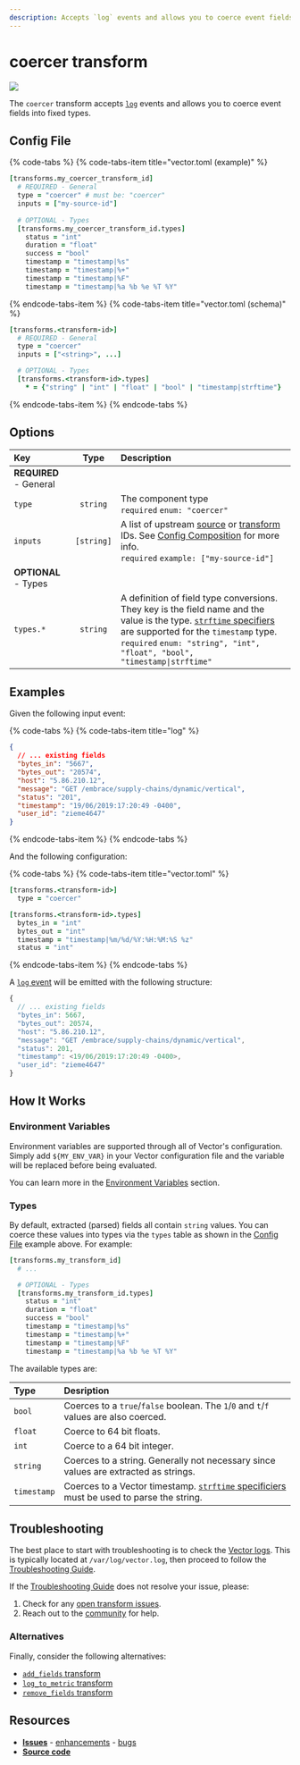 ```yaml
---
description: Accepts `log` events and allows you to coerce event fields into fixed types.
---
```


<!--
     THIS FILE IS AUTOOGENERATED!

     To make changes please edit the template located at:

     scripts/generate/templates/docs/usage/configuration/transforms/coercer.md.erb
-->

# coercer transform

![][images.coercer_transform]


The `coercer` transform accepts [`log`][docs.log_event] events and allows you to coerce event fields into fixed types.

## Config File

{% code-tabs %}
{% code-tabs-item title="vector.toml (example)" %}
```coffeescript
[transforms.my_coercer_transform_id]
  # REQUIRED - General
  type = "coercer" # must be: "coercer"
  inputs = ["my-source-id"]
  
  # OPTIONAL - Types
  [transforms.my_coercer_transform_id.types]
    status = "int"
    duration = "float"
    success = "bool"
    timestamp = "timestamp|%s"
    timestamp = "timestamp|%+"
    timestamp = "timestamp|%F"
    timestamp = "timestamp|%a %b %e %T %Y"
```
{% endcode-tabs-item %}
{% code-tabs-item title="vector.toml (schema)" %}
```coffeescript
[transforms.<transform-id>]
  # REQUIRED - General
  type = "coercer"
  inputs = ["<string>", ...]

  # OPTIONAL - Types
  [transforms.<transform-id>.types]
    * = {"string" | "int" | "float" | "bool" | "timestamp|strftime"}
```
{% endcode-tabs-item %}
{% endcode-tabs %}

## Options

| Key  | Type  | Description |
|:-----|:-----:|:------------|
| **REQUIRED** - General | | |
| `type` | `string` | The component type<br />`required` `enum: "coercer"` |
| `inputs` | `[string]` | A list of upstream [source][docs.sources] or [transform][docs.transforms] IDs. See [Config Composition][docs.config_composition] for more info.<br />`required` `example: ["my-source-id"]` |
| **OPTIONAL** - Types | | |
| `types.*` | `string` | A definition of field type conversions. They key is the field name and the value is the type. [`strftime` specifiers][url.strftime_specifiers] are supported for the `timestamp` type.<br />`required` `enum: "string", "int", "float", "bool", "timestamp\|strftime"` |

## Examples

Given the following input event:

{% code-tabs %}
{% code-tabs-item title="log" %}
```json
{
  // ... existing fields
  "bytes_in": "5667",
  "bytes_out": "20574",
  "host": "5.86.210.12",
  "message": "GET /embrace/supply-chains/dynamic/vertical",
  "status": "201",
  "timestamp": "19/06/2019:17:20:49 -0400",
  "user_id": "zieme4647"
}
```
{% endcode-tabs-item %}
{% endcode-tabs %}

And the following configuration:

{% code-tabs %}
{% code-tabs-item title="vector.toml" %}
```coffeescript
[transforms.<transform-id>]
  type = "coercer"

[transforms.<transform-id>.types]
  bytes_in = "int"
  bytes_out = "int"
  timestamp = "timestamp|%m/%d/%Y:%H:%M:%S %z"
  status = "int"
```
{% endcode-tabs-item %}
{% endcode-tabs %}

A [`log` event][docs.log_event] will be emitted with the following structure:

```javascript
{
  // ... existing fields
  "bytes_in": 5667,
  "bytes_out": 20574,
  "host": "5.86.210.12",
  "message": "GET /embrace/supply-chains/dynamic/vertical",
  "status": 201,
  "timestamp": <19/06/2019:17:20:49 -0400>,
  "user_id": "zieme4647"
}
```

## How It Works

### Environment Variables

Environment variables are supported through all of Vector's configuration.
Simply add `${MY_ENV_VAR}` in your Vector configuration file and the variable
will be replaced before being evaluated.

You can learn more in the [Environment Variables][docs.configuration.environment-variables]
section.

### Types

By default, extracted (parsed) fields all contain `string` values. You can
coerce these values into types via the `types` table as shown in the
[Config File](#config-file) example above. For example:

```coffeescript
[transforms.my_transform_id]
  # ...

  # OPTIONAL - Types
  [transforms.my_transform_id.types]
    status = "int"
    duration = "float"
    success = "bool"
    timestamp = "timestamp|%s"
    timestamp = "timestamp|%+"
    timestamp = "timestamp|%F"
    timestamp = "timestamp|%a %b %e %T %Y"
```

The available types are:

| Type        | Desription                                                                                                          |
|:------------|:--------------------------------------------------------------------------------------------------------------------|
| `bool`      | Coerces to a `true`/`false` boolean. The `1`/`0` and `t`/`f` values are also coerced.                               |
| `float`     | Coerce to 64 bit floats.                                                                                            |
| `int`       | Coerce to a 64 bit integer.                                                                                         |
| `string`    | Coerces to a string. Generally not necessary since values are extracted as strings.                                 |
| `timestamp` | Coerces to a Vector timestamp. [`strftime` specificiers][url.strftime_specifiers] must be used to parse the string. |

## Troubleshooting

The best place to start with troubleshooting is to check the
[Vector logs][docs.monitoring_logs]. This is typically located at
`/var/log/vector.log`, then proceed to follow the
[Troubleshooting Guide][docs.troubleshooting].

If the [Troubleshooting Guide][docs.troubleshooting] does not resolve your
issue, please:

1. Check for any [open transform issues][url.coercer_transform_issues].
2. Reach out to the [community][url.community] for help.


### Alternatives

Finally, consider the following alternatives:

* [`add_fields` transform][docs.add_fields_transform]
* [`log_to_metric` transform][docs.log_to_metric_transform]
* [`remove_fields` transform][docs.remove_fields_transform]

## Resources

* [**Issues**][url.coercer_transform_issues] - [enhancements][url.coercer_transform_enhancements] - [bugs][url.coercer_transform_bugs]
* [**Source code**][url.coercer_transform_source]


[docs.add_fields_transform]: ../../../usage/configuration/transforms/add_fields.md
[docs.config_composition]: ../../../usage/configuration/README.md#composition
[docs.configuration.environment-variables]: ../../../usage/configuration#environment-variables
[docs.log_event]: ../../../about/data-model.md#log
[docs.log_to_metric_transform]: ../../../usage/configuration/transforms/log_to_metric.md
[docs.monitoring_logs]: ../../../usage/administration/monitoring.md#logs
[docs.remove_fields_transform]: ../../../usage/configuration/transforms/remove_fields.md
[docs.sources]: ../../../usage/configuration/sources
[docs.transforms]: ../../../usage/configuration/transforms
[docs.troubleshooting]: ../../../usage/guides/troubleshooting.md
[images.coercer_transform]: ../../../assets/coercer-transform.svg
[url.coercer_transform_bugs]: https://github.com/timberio/vector/issues?q=is%3Aopen+is%3Aissue+label%3A%22Transform%3A+coercer%22+label%3A%22Type%3A+Bug%22
[url.coercer_transform_enhancements]: https://github.com/timberio/vector/issues?q=is%3Aopen+is%3Aissue+label%3A%22Transform%3A+coercer%22+label%3A%22Type%3A+Enhancement%22
[url.coercer_transform_issues]: https://github.com/timberio/vector/issues?q=is%3Aopen+is%3Aissue+label%3A%22Transform%3A+coercer%22
[url.coercer_transform_source]: https://github.com/timberio/vector/tree/master/src/transforms/coercer.rs
[url.community]: https://vector.dev/community
[url.strftime_specifiers]: https://docs.rs/chrono/0.3.1/chrono/format/strftime/index.html
